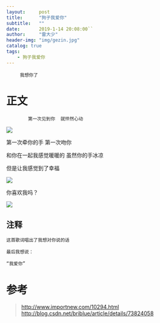 ```yaml
---
layout:     post
title:      "狗子我爱你"
subtitle:   ""
date:       2019-1-14 20:08:00``
author:     "雷大少"
header-img: "img/gezin.jpg"
catalog: true
tags:
    - 狗子我爱你
---
```




         我想你了
# 正文

 

            第一次见到你  就怦然心动

![](https://i.imgur.com/f9FAWG2.jpg)

第一次牵你的手   第一次吻你


和你在一起我感觉暖暖的 虽然你的手冰凉

但是让我感觉到了幸福
            
![](https://i.imgur.com/EYbkDcC.jpg)
 

你喜欢我吗？

![](https://i.imgur.com/tpefx8s.jpg)



## 注释
   
    这首歌词唱出了我想对你说的话
	
	最后我想说：
	
	“我爱你” 
      
# 参考

>  http://www.importnew.com/10294.html
> http://blog.csdn.net/briblue/article/details/73824058
